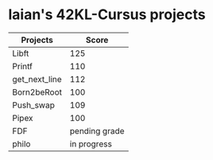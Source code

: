 # laian's 42KL-Cursus projects

|Projects | Score |
|---------|-------|
|Libft    |125    |
|Printf   |110    |
|get_next_line|112|
|Born2beRoot|100  |
|Push_swap|109|
|Pipex|100|
|FDF|pending grade|
|philo|in progress|


